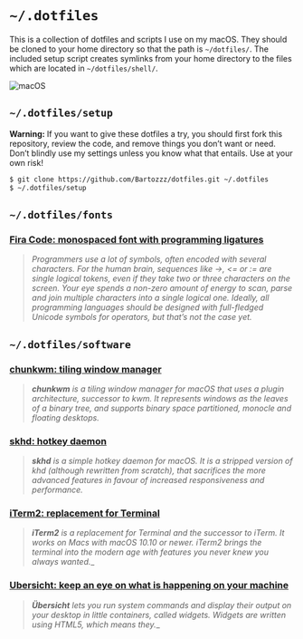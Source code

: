 # `~/.dotfiles`

This is a collection of dotfiles and scripts I use on my macOS. They should be cloned to your home directory so that the path is `~/dotfiles/`.  The included setup script creates symlinks from your home directory to the files which are located in `~/dotfiles/shell/`.

![macOS](https://i.imgur.com/3OeGD9u.png)

## `~/.dotfiles/setup`

**Warning:** If you want to give these dotfiles a try, you should first fork this repository, review the code, and remove things you don’t want or need. Don’t blindly use my settings unless you know what that entails. Use at your own risk!

```sh
$ git clone https://github.com/Bartozzz/dotfiles.git ~/.dotfiles
$ ~/.dotfiles/setup
```

## `~/.dotfiles/fonts`

### [Fira Code: monospaced font with programming ligatures](https://github.com/tonsky/FiraCode)

>_Programmers use a lot of symbols, often encoded with several characters. For the human brain, sequences like ->, <= or := are single logical tokens, even if they take two or three characters on the screen. Your eye spends a non-zero amount of energy to scan, parse and join multiple characters into a single logical one. Ideally, all programming languages should be designed with full-fledged Unicode symbols for operators, but that’s not the case yet._

## `~/.dotfiles/software`

### [chunkwm: tiling window manager](https://github.com/koekeishiya/chunkwm)

>_**chunkwm** is a tiling window manager for macOS that uses a plugin architecture, successor to kwm. It represents windows as the leaves of a binary tree, and supports binary space partitioned, monocle and floating desktops._

### [skhd: hotkey daemon](https://github.com/koekeishiya/skhd)

>_**skhd** is a simple hotkey daemon for macOS. It is a stripped version of khd (although rewritten from scratch), that sacrifices the more advanced features in favour of increased responsiveness and performance._

### [iTerm2: replacement for Terminal](https://www.iterm2.com/)

>_**iTerm2** is a replacement for Terminal and the successor to iTerm. It works on Macs with macOS 10.10 or newer. iTerm2 brings the terminal into the modern age with features you never knew you always wanted.__

### [Ubersicht: keep an eye on what is happening on your machine](http://tracesof.net/uebersicht/)

>_**Übersicht** lets you run system commands and display their output on your desktop in little containers, called widgets. Widgets are written using HTML5, which means they.__
